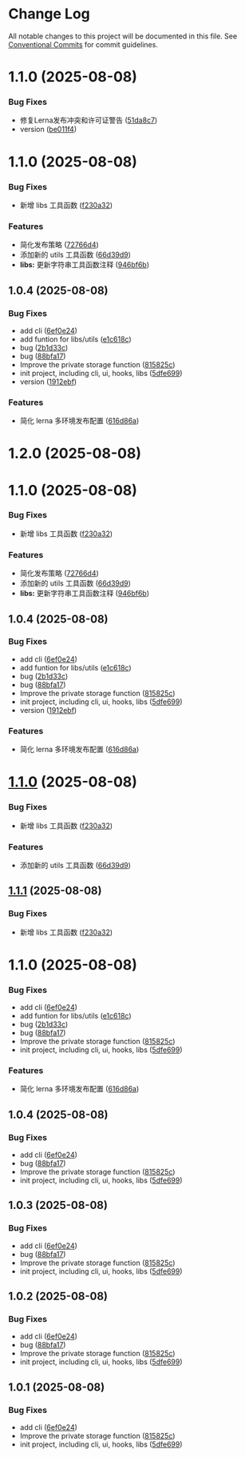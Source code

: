 # Change Log

All notable changes to this project will be documented in this file.
See [Conventional Commits](https://conventionalcommits.org) for commit guidelines.

# 1.1.0 (2025-08-08)


### Bug Fixes

* 修复Lerna发布冲突和许可证警告 ([51da8c7](https://github.com-afan/a-fan-l/mystics/commit/51da8c740fb2ce9b06bd56b726edd03a53daadcc))
* version ([be011f4](https://github.com-afan/a-fan-l/mystics/commit/be011f4906c4f0d8e12ff3b33e3d1b9f1e1dd9e4))



# 1.1.0 (2025-08-08)


### Bug Fixes

* 新增 libs 工具函数 ([f230a32](https://github.com-afan/a-fan-l/mystics/commit/f230a329ed136b1b59e1e6023f3053da8bc3a110))


### Features

* 简化发布策略 ([72766d4](https://github.com-afan/a-fan-l/mystics/commit/72766d4c09e71f7552d1f90cc67a297d9e256b2b))
* 添加新的 utils 工具函数 ([66d39d9](https://github.com-afan/a-fan-l/mystics/commit/66d39d93cfcff421319a7b523f0becb4dd2a5180))
* **libs:** 更新字符串工具函数注释 ([946bf6b](https://github.com-afan/a-fan-l/mystics/commit/946bf6bb02009f6aa3b63cd9c91a748dc70c2338))



## 1.0.4 (2025-08-08)


### Bug Fixes

* add cli ([6ef0e24](https://github.com-afan/a-fan-l/mystics/commit/6ef0e24dd65fe70d94f470992fce4c40ab8c1ce6))
* add funtion for libs/utils ([e1c618c](https://github.com-afan/a-fan-l/mystics/commit/e1c618c442b54323bffcc998a24d2f3128fd0a15))
* bug ([2b1d33c](https://github.com-afan/a-fan-l/mystics/commit/2b1d33c58b52054fc4a60cc13bf15ff3d904ca23))
* bug ([88bfa17](https://github.com-afan/a-fan-l/mystics/commit/88bfa176db4424afc79a8a5f2106af67192752b6))
* Improve the private storage function ([815825c](https://github.com-afan/a-fan-l/mystics/commit/815825ce3b2f19f92dc9221cf76c5db851b57a3c))
* init project, including cli, ui, hooks, libs ([5dfe699](https://github.com-afan/a-fan-l/mystics/commit/5dfe699b143c3d0776624cef7df354e917376096))
* version ([1912ebf](https://github.com-afan/a-fan-l/mystics/commit/1912ebf5868f4dfdf91e17eb4f2f97dd52fcca29))


### Features

* 简化 lerna 多环境发布配置 ([616d86a](https://github.com-afan/a-fan-l/mystics/commit/616d86ae53d649a9bdc9840f838f11396a88098b))





# 1.2.0 (2025-08-08)



# 1.1.0 (2025-08-08)


### Bug Fixes

* 新增 libs 工具函数 ([f230a32](https://github.com-afan/a-fan-l/mystics/commit/f230a329ed136b1b59e1e6023f3053da8bc3a110))


### Features

* 简化发布策略 ([72766d4](https://github.com-afan/a-fan-l/mystics/commit/72766d4c09e71f7552d1f90cc67a297d9e256b2b))
* 添加新的 utils 工具函数 ([66d39d9](https://github.com-afan/a-fan-l/mystics/commit/66d39d93cfcff421319a7b523f0becb4dd2a5180))
* **libs:** 更新字符串工具函数注释 ([946bf6b](https://github.com-afan/a-fan-l/mystics/commit/946bf6bb02009f6aa3b63cd9c91a748dc70c2338))



## 1.0.4 (2025-08-08)


### Bug Fixes

* add cli ([6ef0e24](https://github.com-afan/a-fan-l/mystics/commit/6ef0e24dd65fe70d94f470992fce4c40ab8c1ce6))
* add funtion for libs/utils ([e1c618c](https://github.com-afan/a-fan-l/mystics/commit/e1c618c442b54323bffcc998a24d2f3128fd0a15))
* bug ([2b1d33c](https://github.com-afan/a-fan-l/mystics/commit/2b1d33c58b52054fc4a60cc13bf15ff3d904ca23))
* bug ([88bfa17](https://github.com-afan/a-fan-l/mystics/commit/88bfa176db4424afc79a8a5f2106af67192752b6))
* Improve the private storage function ([815825c](https://github.com-afan/a-fan-l/mystics/commit/815825ce3b2f19f92dc9221cf76c5db851b57a3c))
* init project, including cli, ui, hooks, libs ([5dfe699](https://github.com-afan/a-fan-l/mystics/commit/5dfe699b143c3d0776624cef7df354e917376096))
* version ([1912ebf](https://github.com-afan/a-fan-l/mystics/commit/1912ebf5868f4dfdf91e17eb4f2f97dd52fcca29))


### Features

* 简化 lerna 多环境发布配置 ([616d86a](https://github.com-afan/a-fan-l/mystics/commit/616d86ae53d649a9bdc9840f838f11396a88098b))





# [1.1.0](https://github.com-afan/a-fan-l/mystics/compare/v1.0.4...v1.1.0) (2025-08-08)


### Bug Fixes

* 新增 libs 工具函数 ([f230a32](https://github.com-afan/a-fan-l/mystics/commit/f230a329ed136b1b59e1e6023f3053da8bc3a110))


### Features

* 添加新的 utils 工具函数 ([66d39d9](https://github.com-afan/a-fan-l/mystics/commit/66d39d93cfcff421319a7b523f0becb4dd2a5180))





## [1.1.1](https://github.com-afan/a-fan-l/mystics/compare/v1.0.4...v1.1.1) (2025-08-08)


### Bug Fixes

* 新增 libs 工具函数 ([f230a32](https://github.com-afan/a-fan-l/mystics/commit/f230a329ed136b1b59e1e6023f3053da8bc3a110))





# 1.1.0 (2025-08-08)


### Bug Fixes

* add cli ([6ef0e24](https://github.com-afan/a-fan-l/mystics/commit/6ef0e24dd65fe70d94f470992fce4c40ab8c1ce6))
* add funtion for libs/utils ([e1c618c](https://github.com-afan/a-fan-l/mystics/commit/e1c618c442b54323bffcc998a24d2f3128fd0a15))
* bug ([2b1d33c](https://github.com-afan/a-fan-l/mystics/commit/2b1d33c58b52054fc4a60cc13bf15ff3d904ca23))
* bug ([88bfa17](https://github.com-afan/a-fan-l/mystics/commit/88bfa176db4424afc79a8a5f2106af67192752b6))
* Improve the private storage function ([815825c](https://github.com-afan/a-fan-l/mystics/commit/815825ce3b2f19f92dc9221cf76c5db851b57a3c))
* init project, including cli, ui, hooks, libs ([5dfe699](https://github.com-afan/a-fan-l/mystics/commit/5dfe699b143c3d0776624cef7df354e917376096))


### Features

* 简化 lerna 多环境发布配置 ([616d86a](https://github.com-afan/a-fan-l/mystics/commit/616d86ae53d649a9bdc9840f838f11396a88098b))





## 1.0.4 (2025-08-08)


### Bug Fixes

* add cli ([6ef0e24](https://github.com-afan/a-fan-l/mystics/commit/6ef0e24dd65fe70d94f470992fce4c40ab8c1ce6))
* bug ([88bfa17](https://github.com-afan/a-fan-l/mystics/commit/88bfa176db4424afc79a8a5f2106af67192752b6))
* Improve the private storage function ([815825c](https://github.com-afan/a-fan-l/mystics/commit/815825ce3b2f19f92dc9221cf76c5db851b57a3c))
* init project, including cli, ui, hooks, libs ([5dfe699](https://github.com-afan/a-fan-l/mystics/commit/5dfe699b143c3d0776624cef7df354e917376096))





## 1.0.3 (2025-08-08)


### Bug Fixes

* add cli ([6ef0e24](https://github.com-afan/a-fan-l/mystics/commit/6ef0e24dd65fe70d94f470992fce4c40ab8c1ce6))
* bug ([88bfa17](https://github.com-afan/a-fan-l/mystics/commit/88bfa176db4424afc79a8a5f2106af67192752b6))
* Improve the private storage function ([815825c](https://github.com-afan/a-fan-l/mystics/commit/815825ce3b2f19f92dc9221cf76c5db851b57a3c))
* init project, including cli, ui, hooks, libs ([5dfe699](https://github.com-afan/a-fan-l/mystics/commit/5dfe699b143c3d0776624cef7df354e917376096))





## 1.0.2 (2025-08-08)


### Bug Fixes

* add cli ([6ef0e24](https://github.com-afan/a-fan-l/mystics/commit/6ef0e24dd65fe70d94f470992fce4c40ab8c1ce6))
* bug ([88bfa17](https://github.com-afan/a-fan-l/mystics/commit/88bfa176db4424afc79a8a5f2106af67192752b6))
* Improve the private storage function ([815825c](https://github.com-afan/a-fan-l/mystics/commit/815825ce3b2f19f92dc9221cf76c5db851b57a3c))
* init project, including cli, ui, hooks, libs ([5dfe699](https://github.com-afan/a-fan-l/mystics/commit/5dfe699b143c3d0776624cef7df354e917376096))





## 1.0.1 (2025-08-08)


### Bug Fixes

* add cli ([6ef0e24](https://github.com-afan/a-fan-l/mystics/commit/6ef0e24dd65fe70d94f470992fce4c40ab8c1ce6))
* Improve the private storage function ([815825c](https://github.com-afan/a-fan-l/mystics/commit/815825ce3b2f19f92dc9221cf76c5db851b57a3c))
* init project, including cli, ui, hooks, libs ([5dfe699](https://github.com-afan/a-fan-l/mystics/commit/5dfe699b143c3d0776624cef7df354e917376096))
